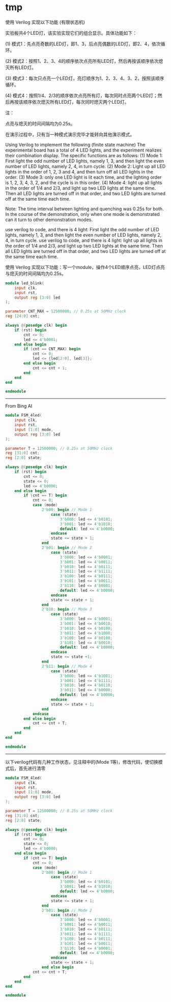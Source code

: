 # tmp

使用 Verilog 实现以下功能 (有限状态机)

实验板共4个LED灯，该实验实现它们的组合显示。具体功能如下：

(1) 模式1：先点亮奇数的LED灯，即1、3，后点亮偶数的LED灯，即2、4，依次循环。

(2) 模式2：按照1、2、3、4的顺序依次点亮所有LED灯，然后再按该顺序依次熄灭所有LED灯。

(3) 模式3：每次只点亮一个LED灯，亮灯顺序为1、2、3、4、3、2，按照该顺序循环。

(4) 模式4：按照1/4、2/3的顺序依次点亮所有灯，每次同时点亮两个LED灯；然后再按该顺序依次熄灭所有LED灯，每次同时熄灭两个LED灯。

注：

点亮与熄灭的时间间隔均为0.25s。

在演示过程中，只有当一种模式演示完毕才能转向其他演示模式。

Using Verilog to implement the following (finite state machine)
The experimental board has a total of 4 LED lights, and the experiment realizes their combination display. The specific functions are as follows:
(1) Mode 1: First light the odd number of LED lights, namely 1, 3, and then light the even number of LED lights, namely 2, 4, in turn cycle.
(2) Mode 2: Light up all LED lights in the order of 1, 2, 3 and 4, and then turn off all LED lights in the order.
(3) Mode 3: only one LED light is lit each time, and the lighting order is 1, 2, 3, 4, 3, 2, and the cycle is in this order.
(4) Mode 4: light up all lights in the order of 1/4 and 2/3, and light up two LED lights at the same time. Then all LED lights are turned off in that order, and two LED lights are turned off at the same time each time.

Note:
The time interval between lighting and quenching was 0.25s for both.
In the course of the demonstration, only when one mode is demonstrated can it turn to other demonstration modes.

use verilog to code, and there is 4 light: First light the odd number of LED lights, namely 1, 3, and then light the even number of LED lights, namely 2, 4, in turn cycle.
use verilog to code, and there is 4 light: light up all lights in the order of 1/4 and 2/3, and light up two LED lights at the same time. Then all LED lights are turned off in that order, and two LED lights are turned off at the same time each time.

使用 Verilog 实现以下功能：写一个module，操作4个LED顺序点亮，LED灯点亮与熄灭的时间间隔均为0.25s。

```v
module led_blink(
    input clk,
    input rst,
    output reg [3:0] led
);

parameter CNT_MAX = 12500000; // 0.25s at 50MHz clock
reg [24:0] cnt;

always @(posedge clk) begin
    if (rst) begin
        cnt <= 0;
        led <= 4'b0001;
    end else begin
        if (cnt == CNT_MAX) begin
            cnt <= 0;
            led <= {led[2:0], led[3]};
        end else begin
            cnt <= cnt + 1;
        end
    end
end

endmodule
```

---

From Bing AI

```verilog
module FSM_4led(
    input clk,
    input rst,
    input [1:0] mode,
    output reg [3:0] led
);

parameter T = 12500000; // 0.25s at 50MHz clock
reg [31:0] cnt;
reg [2:0] state;

always @(posedge clk) begin
    if (rst) begin
        cnt <= 0;
        state <= 0;
        led <= 4'b0000;
    end else begin
        if (cnt == T) begin
            cnt <= 0;
            case (mode)
                2'b00: begin // Mode 1
                    case (state)
                        3'b000: led <= 4'b0101;
                        3'b001: led <= 4'b1010;
                        default: led <= 4'b0000;
                    endcase
                    state <= state + 1;
                end
                2'b01: begin // Mode 2
                    case (state)
                        3'b000: led <= 4'b0001;
                        3'b001: led <= 4'b0011;
                        3'b010: led <= 4'b0111;
                        3'b011: led <= 4'b1111;
                        3'b100: led <= 4'b0111;
                        3'b101: led <= 4'b0011;
                        3'b110: led <= 4'b0001;
                        default: led <= 4'b0000;
                    endcase
                    state <= state + 1;
                end
                2'b10: begin // Mode 3
                    case (state)
                        3'b000: led <= 4'b0001;
                        3'b001: led <= 4'b0010;
                        3'b010: led <= 4'b0100;
                        3'b011: led <= 4'b1000;
                        3'b100: led <= 4'b0100;
                        3'b101: led <= 4'b0010;
                        default: led <= 4'b0000;
                    endcase
                    state <= state +1;
                end
                2'b11: begin // Mode 4
                    case (state)
                        3'b000: led <= 4'b1001;
                        3'b001: led <= 4'b1111;
                        3'b010: led <= 4'b0110;
                        3'b011: led <= 4'b0000;
                        default: led <= 4'b0000;
                    endcase
                    state <= state + 1;
                end
            endcase
        end else begin
            cnt <= cnt + T;
        end
    end
end

endmodule
```

---

以下verilog代码有几种工作状态，见注释中的(Mode 1等)，修改代码，使切换模式后，首先进行清零

```verilog
module FSM_4led(
    input clk,
    input rst,
    input [1:0] mode,
    output reg [3:0] led
);

parameter T = 12500000; // 0.25s at 50MHz clock
reg [31:0] cnt;
reg [2:0] state;

always @(posedge clk) begin
    if (rst) begin
        cnt <= 0;
        state <= 0;
        led <= 4'b0000;
    end else begin
        if (cnt == T) begin
            cnt <= 0;
            case (mode)
                2'b00: begin // Mode 1
                    case (state)
                        3'b000: led <= 4'b0101;
                        3'b001: led <= 4'b1010;
                        default: led <= 4'b0000;
                    endcase
                    state <= state + 1;
                end
                2'b01: begin // Mode 2
                    case (state)
                        3'b000: led <= 4'b0001;
                        3'b001: led <= 4'b0011;
                        3'b010: led <= 4'b0111;
                        3'b011: led <= 4'b1111;
                        3'b100: led <= 4'b0111;
                        3'b101: led <= 4'b0011;
                        3'b110: led <= 4'b0001;
                        default: led <= 4'b0000;
                    endcase
                    state <= state + 1;
                end else begin
            cnt <= cnt + T;
        end
    end
end

endmodule
```
